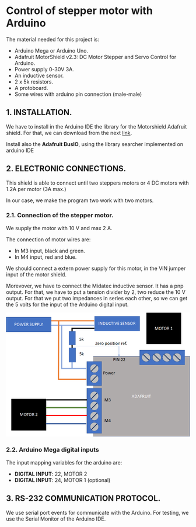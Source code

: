 # Control of stepper motor with Arduino
The material needed for this project is:
* Arduino Mega or Arduino Uno.
* Adafruit MotorShield v2.3: DC Motor Stepper and Servo Control for Arduino.
* Power supply 0-30V 3A.
* An inductive sensor.
* 2 x 5k resistors.
* A protoboard.
* Some wires with arduino pin connection (male-male)

## 1. INSTALLATION.
We have to install in the Arduino IDE the library for the Motorshield Adafruit shield. For that, we can download from the next [link](https://github.com/adafruit/Adafruit_Motor_Shield_V2_Library/archive/master.zip).

Install also the **Adafruit BusIO**, using the library searcher implemented on arduino IDE

## 2. ELECTRONIC CONNECTIONS.
This shield is able to connect until two steppers motors or 4 DC motors 
with 1.2A per motor (3A max.)

In our case, we make the program two work with two motors.

### 2.1. Connection of the stepper motor. 

We supply the motor with 10 V and max 2 A.

The connection of motor wires are:

* In M3 input, black and green.
* In M4 input, red and blue.

We should connect a extern power supply for this motor, in the VIN jumper input of the motor shield.

Morevover, we have to connect the Midatec inductive sensor. It has a pnp output. For that, we have to put a tension divider by 2, two reduce the 10 V output. For that we put two impedances in series each other, so we can get the 5 volts for the input of the Arduino digital input. 

![ConnectionsImage](images/Connections.bmp)

### 2.2. Arduino Mega digital inputs 

The input mapping variables for the arduino are:

* **DIGITAL INPUT**: 22, MOTOR 2
* **DIGITAL INPUT**: 24, MOTOR 1 (optional)

## 3. RS-232 COMMUNICATION PROTOCOL.

We use serial port events for communicate with the Arduino. For testing, we use the Serial Monitor of the Arduino IDE.



